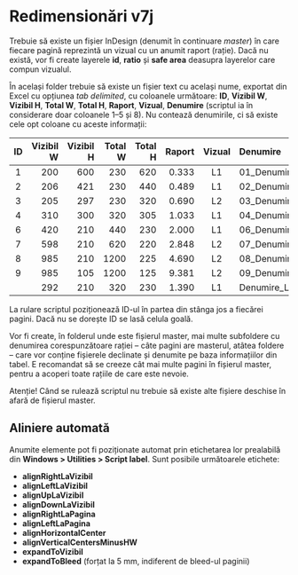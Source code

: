 # Redimensionări v7j

Trebuie să existe un fișier InDesign (denumit în continuare *master*) în care fiecare pagină reprezintă un vizual cu un anumit raport (rație). Dacă nu există, vor fi create layerele **id**, **ratio** și **safe area** deasupra layerelor care compun vizualul.

În același folder trebuie să existe un fișier text cu același nume, exportat din Excel cu opțiunea *tab delimited*, cu coloanele următoare: **ID**, **Vizibil W**, **Vizibil H**, **Total W**, **Total H**, **Raport**, **Vizual**, **Denumire** (scriptul ia în considerare doar coloanele 1–5 și 8). Nu contează denumirile, ci să existe cele opt coloane cu aceste informații:

ID|Vizibil W|Vizibil H|Total W|Total H|Raport|Vizual|Denumire
:---:|---:|---:|---:|---:|---:|:---:|:---
1|200|600|230|620|0.333|L1|01_Denumire_L1_230x620_200x600
2|206|421|230|440|0.489|L1|02_Denumire_L1_230x440_421x230
3|205|297|230|320|0.690|L2|03_Denumire_L2_230x320_297x230
4|310|300|320|305|1.033|L1|04_Denumire_L1_320x305_300x320
6|420|210|440|230|2.000|L1|06_Denumire_L1_440x230_420x210
7|598|210|620|220|2.848|L2|07_Denumire_L2_620x220_598x210
8|985|210|1200|225|4.690|L2|08_Denumire_L2_1200x225_985x210
9|985|105|1200|125|9.381|L2|09_Denumire_L2_1200x125_985x105
||292|210|320|230|1.390|L1|Denumire_L1_320x230_292x210

La rulare scriptul poziționează ID-ul în partea din stânga jos a fiecărei pagini. Dacă nu se dorește ID se lasă celula goală.

Vor fi create, în folderul unde este fișierul master, mai multe subfoldere cu denumirea corespunzătoare rației – câte pagini are masterul, atâtea foldere – care vor conține fișierele declinate și denumite pe baza informațiilor din tabel. E recomandat să se creeze cât mai multe pagini în fișierul master, pentru a acoperi toate rațiile de care este nevoie.

Atenție! Când se rulează scriptul nu trebuie să existe alte fișiere deschise în afară de fișierul master.

## Aliniere automată

Anumite elemente pot fi poziționate automat prin etichetarea lor prealabilă din **Windows > Utilities > Script label**. Sunt posibile următoarele etichete:

* **alignRightLaVizibil**
* **alignLeftLaVizibil**
* **alignUpLaVizibil**
* **alignDownLaVizibil**
* **alignRightLaPagina**
* **alignLeftLaPagina**
* **alignHorizontalCenter**
* **alignVerticalCentersMinusHW**
* **expandToVizibil**
* **expandToBleed** (forțat la 5 mm, indiferent de bleed-ul paginii)

<!-- ## Ce face scriptul

1. Calculează rația din master pentru fiecare pagină. Dacă e cazul, sortează paginile în funcție de rație.

2. Citește din fișierul text informațiile: id, dimensiuni vizibil/total, denumire. Dacă dimensiunile sunt greșite, adică vizibilul este trecut la total sau invers, scriptul verifică ariile și alege corect totalul și vizibilul.

3. Creează foldere după rațiile paginilor din master – pentru fiecare pagină va fi un folder corespunzător.

4. Alege pagina din master cu rația cea mai apropiată de rația documentului final și creează un document cu pagina aleasă.

5. Scalează conținutul paginii la vizibil.

6. Extinde pagina la dimensiunile totale (fără scalare).

7. Salvează documentul final cu denumirea corespunzătoare.
 -->